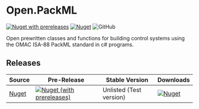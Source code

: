 # Open.PackML
[comment]: < [![Nuget](https://img.shields.io/nuget/v/Open.PackML)](https://www.nuget.org/packages/Open.PackML/) >
[![Nuget with prereleases](https://img.shields.io/nuget/vpre/Open.PackML)](https://www.nuget.org/packages/Open.PackML/)
[![Nuget](https://img.shields.io/nuget/dt/open.packml)](https://www.nuget.org/packages/Open.PackML/)
![GitHub](https://img.shields.io/github/license/peacefighter1996/Open.PackML) 

Open prewritten classes and functions for building control systems using the OMAC ISA-88 PackML standard in c# programs.

## Releases

| Source | Pre-Release | Stable Version | Downloads |
| -- | -- | -- | -- |
|[Nuget](https://www.nuget.org/packages/Open.PackML/)| [![Nuget (with prereleases)](https://img.shields.io/nuget/vpre/Open.PackML)](https://www.nuget.org/packages/Open.PackML/) | Unlisted (Test version) | [![Nuget](https://img.shields.io/nuget/dt/open.packml)](https://www.nuget.org/packages/Open.PackML/) |
